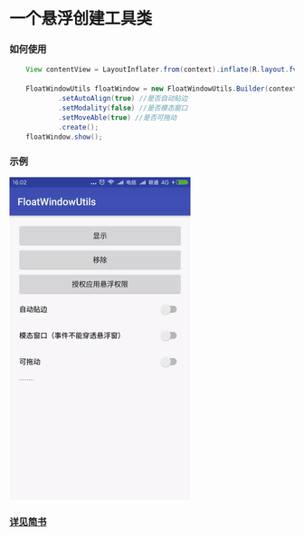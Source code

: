 # 一个悬浮创建工具类

### 如何使用
```java
    View contentView = LayoutInflater.from(context).inflate(R.layout.fv_test,null);
    
    FloatWindowUtils floatWindow = new FloatWindowUtils.Builder(context,contentView)
            .setAutoAlign(true) //是否自动贴边
            .setModality(false) //是否模态窗口
            .setMoveAble(true) //是否可拖动
            .create();
    floatWindow.show();
```
### 示例
![](example.gif)

### [详见简书](http://www.jianshu.com/p/a23cfb8f2e5f)
